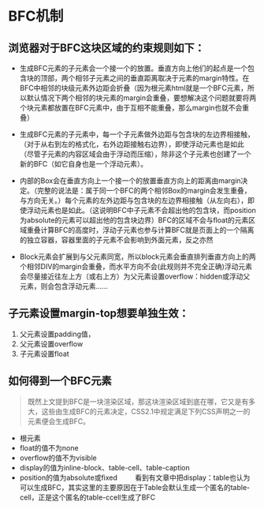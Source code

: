 # BFC机制

## 浏览器对于BFC这块区域的约束规则如下：

* 生成BFC元素的子元素会一个接一个的放置。垂直方向上他们的起点是一个包含块的顶部，两个相邻子元素之间的垂直距离取决于元素的margin特性。在BFC中相邻的块级元素外边距会折叠（因为根元素html就是一个BFC元素，所以默认情况下两个相邻的块元素的margin会重叠，要想解决这个问题就要将两个块元素都放置在BFC元素中，由于互相不能重叠，那么margin也就不会重叠）
* 生成BFC元素的子元素中，每一个子元素做外边距与包含块的左边界相接触，（对于从右到左的格式化，右外边距接触右边界），即使浮动元素也是如此（尽管子元素的内容区域会由于浮动而压缩），除非这个子元素也创建了一个新的BFC（如它自身也是一个浮动元素）。
* 内部的Box会在垂直方向上一个接一个的放置垂直方向上的距离由margin决定。（完整的说法是：属于同一个BFC的两个相邻Box的margin会发生重叠，与方向无关。）每个元素的左外边距与包含块的左边界相接触（从左向右），即使浮动元素也是如此。（这说明BFC中子元素不会超出他的包含块，而position为absolute的元素可以超出他的包含块边界）BFC的区域不会与float的元素区域重叠计算BFC的高度时，浮动子元素也参与计算BFC就是页面上的一个隔离的独立容器，容器里面的子元素不会影响到外面元素，反之亦然

* Block元素会扩展到与父元素同宽，所以block元素会垂直排列垂直方向上的两个相邻DIV的margin会重叠，而水平方向不会(此规则并不完全正确)浮动元素会尽量接近往左上方（或右上方）为父元素设置overflow：hidden或浮动父元素，则会包含浮动元素......



## 子元素设置margin-top想要单独生效：

1. 父元素设置padding值，
2. 父元素设置overflow 
3. 子元素设置float

## 如何得到一个BFC元素

> 既然上文提到BFC是一块渲染区域，那这块渲染区域到底在哪，它又是有多大，这些由生成BFC的元素决定，CSS2.1中规定满足下列CSS声明之一的元素便会生成BFC。

* 根元素
* float的值不为none
* overflow的值不为visible
* display的值为inline-block、table-cell、table-caption
* position的值为absolute或fixed
　　
看到有文章中把display：table也认为可以生成BFC，其实这里的主要原因在于Table会默认生成一个匿名的table-cell，正是这个匿名的table-ccell生成了BFC